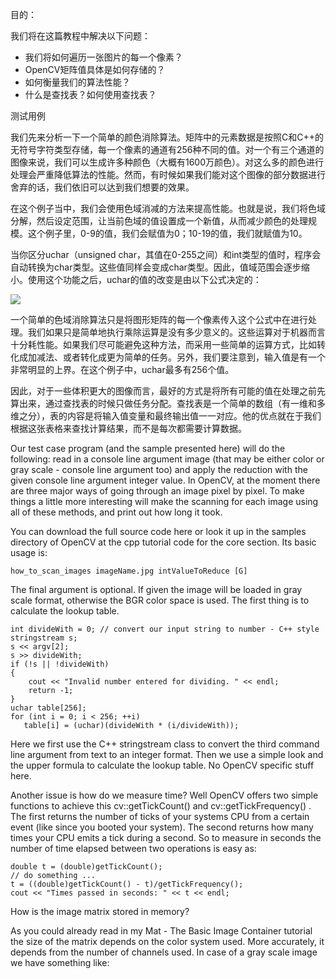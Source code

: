 目的：

我们将在这篇教程中解决以下问题：

* 我们将如何遍历一张图片的每一个像素？
* OpenCV矩阵值具体是如何存储的？
* 如何衡量我们的算法性能？
* 什么是查找表？如何使用查找表？

测试用例

我们先来分析一下一个简单的颜色消除算法。矩阵中的元素数据是按照C和C++的无符号字符类型存储，每一个像素的通道有256种不同的值。对一个有三个通道的图像来说，我们可以生成许多种颜色（大概有1600万颜色）。对这么多的颜色进行处理会严重降低算法的性能。然而，有时候如果我们能对这个图像的部分数据进行舍弃的话，我们依旧可以达到我们想要的效果。

在这个例子当中，我们会使用色域消减的方法来提高性能。也就是说，我们将色域分解，然后设定范围，让当前色域的值设置成一个新值，从而减少颜色的处理规模。这个例子里，0-9的值，我们会赋值为0；10-19的值，我们就赋值为10。

当你区分uchar（unsigned char，其值在0-255之间）和int类型的值时，程序会自动转换为char类型。这些值同样会变成char类型。因此，值域范围会逐步缩小。使用这个功能之后，uchar的值的改变是由以下公式决定的：

![](http://latex.codecogs.com/gif.latex?I_{new}=(\frac{I_{old}}{10})*10)

一个简单的色域消除算法只是将图形矩阵的每一个像素传入这个公式中在进行处理。我们如果只是简单地执行乘除运算是没有多少意义的。这些运算对于机器而言十分耗性能。如果我们尽可能避免这种方法，而采用一些简单的运算方式，比如转化成加减法、或者转化成更为简单的任务。另外，我们要注意到，输入值是有一个非常明显的上界。在这个例子中，uchar最多有256个值。

因此，对于一些体积更大的图像而言，最好的方式是将所有可能的值在处理之前先算出来，通过查找表的时候只做任务分配。查找表是一个简单的数组（有一维和多维之分），表的内容是将输入值变量和最终输出值一一对应。他的优点就在于我们根据这张表格来查找计算结果，而不是每次都需要计算数据。

Our test case program (and the sample presented here) will do the following: read in a console line argument image (that may be either color or gray scale - console line argument too) and apply the reduction with the given console line argument integer value. In OpenCV, at the moment there are three major ways of going through an image pixel by pixel. To make things a little more interesting will make the scanning for each image using all of these methods, and print out how long it took.

You can download the full source code here or look it up in the samples directory of OpenCV at the cpp tutorial code for the core section. Its basic usage is:

```
how_to_scan_images imageName.jpg intValueToReduce [G]
```

The final argument is optional. If given the image will be loaded in gray scale format, otherwise the BGR color space is used. The first thing is to calculate the lookup table.

```
int divideWith = 0; // convert our input string to number - C++ style
stringstream s;
s << argv[2];
s >> divideWith;
if (!s || !divideWith)
{
    cout << "Invalid number entered for dividing. " << endl;
    return -1;
}
uchar table[256];
for (int i = 0; i < 256; ++i)
   table[i] = (uchar)(divideWith * (i/divideWith));
```

Here we first use the C++ stringstream class to convert the third command line argument from text to an integer format. Then we use a simple look and the upper formula to calculate the lookup table. No OpenCV specific stuff here.

Another issue is how do we measure time? Well OpenCV offers two simple functions to achieve this cv::getTickCount() and cv::getTickFrequency() . The first returns the number of ticks of your systems CPU from a certain event (like since you booted your system). The second returns how many times your CPU emits a tick during a second. So to measure in seconds the number of time elapsed between two operations is easy as:

```
double t = (double)getTickCount();
// do something ...
t = ((double)getTickCount() - t)/getTickFrequency();
cout << "Times passed in seconds: " << t << endl;
```

How is the image matrix stored in memory?

As you could already read in my Mat - The Basic Image Container tutorial the size of the matrix depends on the color system used. More accurately, it depends from the number of channels used. In case of a gray scale image we have something like:
